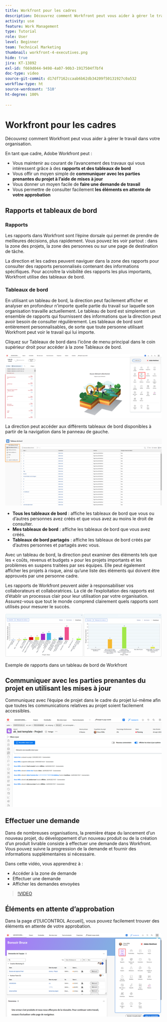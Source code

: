 ```yaml
---
title: Workfront pour les cadres
description: Découvrez comment Workfront peut vous aider à gérer le travail dans votre organisation.
activity: use
feature: Work Management
type: Tutorial
role: User
level: Beginner
team: Technical Marketing
thumbnail: workfront-4-executives.png
hide: true
jira: KT-13892
exl-id: f669d044-9498-4a07-90b3-1917504f7bf4
doc-type: video
source-git-commit: d17df7162ccaab6b62db34209f50131927c0a532
workflow-type: ht
source-wordcount: '510'
ht-degree: 100%

---
```


# Workfront pour les cadres

Découvrez comment Workfront peut vous aider à gérer le travail dans votre organisation.

En tant que cadre, Adobe Workfront peut :

* Vous maintenir au courant de l’avancement des travaux qui vous intéressent grâce à des **rapports et des tableaux de bord**
* Vous offir un moyen simple de **communiquer avec les parties prenantes du projet à l’aide de mises à jour**
* Vous donner un moyen facile de **faire une demande de travail**
* Vous permettre de consulter facilement **les éléments en attente de votre approbation**

## Rapports et tableaux de bord

### Rapports

Les rapports dans Workfront sont l’épine dorsale qui permet de prendre de meilleures décisions, plus rapidement. Vous pouvez les voir partout : dans la zone des projets, la zone des personnes ou sur une page de destination de tâche.

La direction et les cadres peuvent naviguer dans la zone des rapports pour consulter des rapports personnalisés contenant des informations spécifiques. Pour accroître la visibilité des rapports les plus importants, Workfront utilise des tableaux de bord.

### Tableaux de bord

En utilisant un tableau de bord, la direction peut facilement afficher et analyser en profondeur n’importe quelle partie du travail sur laquelle son organisation travaille actuellement. Le tableau de bord est simplement un ensemble de rapports qui fournissent des informations que la direction peut avoir besoin de consulter régulièrement. Les tableaux de bord sont entièrement personnalisables, de sorte que toute personne utilisant Workfront peut voir le travail qui lui importe.

Cliquez sur Tableaux de bord dans l’icône de menu principal dans le coin supérieur droit pour accéder à la zone Tableaux de bord.

![Image de l’option Tableaux de bord dans le menu principal](assets/workfront-4-executives-1.png)

La direction peut accéder aux différents tableaux de bord disponibles à partir de la navigation dans le panneau de gauche.

![Image de la page Tableaux de bord](assets/workfront-4-executives-2.png)

* **Tous les tableaux de bord** : affiche les tableaux de bord que vous ou d’autres personnes avez créés et que vous avez au moins le droit de consulter.
* **Mes tableaux de bord** : affiche les tableaux de bord que vous avez créés.
* **Tableaux de bord partagés** : affiche les tableaux de bord créés par d’autres personnes et partagés avec vous.

Avec un tableau de bord, la direction peut examiner des éléments tels que les « coûts, revenus et budgets » pour les projets importants et les problèmes en suspens traitées par ses équipes. Elle peut également afficher les projets à risque, ainsi qu’une liste des éléments qui doivent être approuvés par une personne cadre.

Les rapports de Workfront peuvent aider à responsabiliser vos collaborateurs et collaboratrices. La clé de l’exploitation des rapports est d’établir un processus clair pour leur utilisation par votre organisation. Assurez-vous que tout le monde comprend clairement quels rapports sont utilisés pour mesurer le succès.

![Exemple de rapports dans un tableau de bord de Workfront](assets/workfront-4-executives-3.png)

Exemple de rapports dans un tableau de bord de Workfront

## Communiquer avec les parties prenantes du projet en utilisant les mises à jour

Communiquez avec l’équipe de projet dans le cadre du projet lui-même afin que toutes les communications relatives au projet soient facilement accessibles.

![Image de la page des mises à jour](assets/workfront-4-executives-4.png)


## Effectuer une demande

Dans de nombreuses organisations, la première étape du lancement d’un nouveau projet, du développement d’un nouveau produit ou de la création d’un produit livrable consiste à effectuer une demande dans Workfront. Vous pouvez suivre la progression de la demande et fournir des informations supplémentaires si nécessaire.

Dans cette vidéo, vous apprendrez à :

* Accéder à la zone de demande
* Effectuer une demande
* Afficher les demandes envoyées

>[!VIDEO](https://video.tv.adobe.com/v/336092/?quality=12&learn=on&enablevpops)

## Éléments en attente d’approbation

Dans la page d’[!UICONTROL Accueil], vous pouvez facilement trouver des éléments en attente de votre approbation.

![Image de la page d’accueil](assets/workfront-4-executives-5.png)

